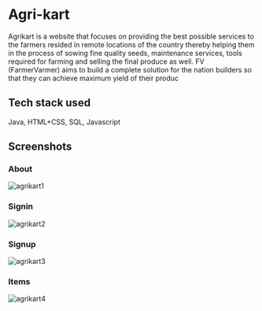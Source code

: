 # Agri-kart
Agrikart is a website that focuses on providing the best possible services to the farmers resided in remote locations of the country thereby helping them in the process of sowing fine quality seeds, maintenance services, tools required for farming and selling the final produce as well. FV (FarmerVarmer) aims to build a complete solution for the nation builders so that they can achieve maximum yield of their produc

## Tech stack used

Java, HTML+CSS, SQL, Javascript

## Screenshots

### About
![agrikart1](https://user-images.githubusercontent.com/40181680/115669375-d249ac00-a365-11eb-9442-ed29a51532a8.PNG)

### Signin
![agrikart2](https://user-images.githubusercontent.com/40181680/115669456-e68da900-a365-11eb-9e11-8cc850a7cee1.PNG)

### Signup
![agrikart3](https://user-images.githubusercontent.com/40181680/115669491-f2796b00-a365-11eb-8f8d-8fb741f7f8e4.PNG)

### Items 
![agrikart4](https://user-images.githubusercontent.com/40181680/115669534-fd340000-a365-11eb-8f06-5e79584f31ca.PNG)
